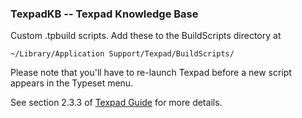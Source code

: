 ### TexpadKB -- Texpad Knowledge Base

Custom .tpbuild scripts. Add these to the BuildScripts directory at

    ~/Library/Application Support/Texpad/BuildScripts/

Please note that you'll have to re-launch Texpad before a new script appears in the Typeset menu.

See section 2.3.3 of [Texpad Guide](https://www.texpadapp.com/static-collected/guides/osx/help.pdf) for more details.

